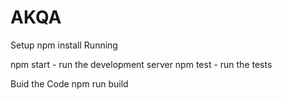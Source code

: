 # AKQA
Setup
npm install
Running


npm start - run the development server
npm test - run the tests

Buid the Code
npm run build
